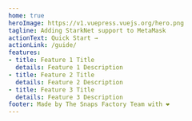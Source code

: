 ```yaml
---
home: true
heroImage: https://v1.vuepress.vuejs.org/hero.png
tagline: Adding StarkNet support to MetaMask
actionText: Quick Start →
actionLink: /guide/
features:
- title: Feature 1 Title
  details: Feature 1 Description
- title: Feature 2 Title
  details: Feature 2 Description
- title: Feature 3 Title
  details: Feature 3 Description
footer: Made by The Snaps Factory Team with ❤️
---
```

